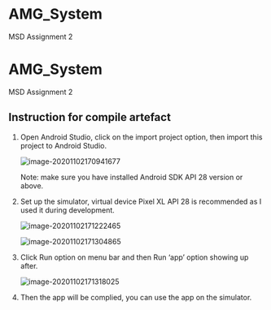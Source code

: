 # AMG_System
MSD Assignment 2 

# AMG_System
MSD Assignment 2 

## Instruction for compile artefact

1. Open Android Studio, click on the import project option, then import this project to Android Studio.

   ![image-20201102170941677](/Users/keychan/Downloads/Github/AMG_System/screenshots/image-20201102170941677.png)

   Note: make sure you have installed Android SDK API 28 version or above.

2. Set up the simulator, virtual device Pixel XL API 28 is recommended as I used it during development.

   ![image-20201102171222465](/Users/keychan/Downloads/Github/AMG_System/screenshots/image-20201102171222465.png)

   ![image-20201102171304865](/Users/keychan/Downloads/Github/AMG_System/screenshots/image-20201102171304865.png)

3. Click Run option on menu bar and then Run ‘app’ option showing up after.

   ![image-20201102171318025](/Users/keychan/Downloads/Github/AMG_System/screenshots/image-20201102171318025.png)

4. Then the app will be complied, you can use the app on the simulator.